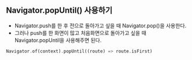Navigator.popUntil() 사용하기
--
- Navigator.push를 한 후 전으로 돌아가고 싶을 때 Navigator.pop()을 사용한다.
- 그러나 push를 한 화면이 많고 처음화면으로 돌아가고 싶을 때 Navigator.popUntil을 사용해주면 된다.
```dart
Navigator.of(context).popUntil((route) => route.isFirst)
```
